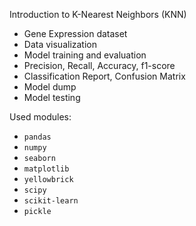 Introduction to K-Nearest Neighbors (KNN)

- Gene Expression dataset
- Data visualization
- Model training and evaluation
- Precision, Recall, Accuracy, f1-score
- Classification Report, Confusion Matrix
- Model dump
- Model testing

Used modules:

- `pandas`
- `numpy`
- `seaborn`
- `matplotlib`
- `yellowbrick`
- `scipy`
- `scikit-learn`
- `pickle`
